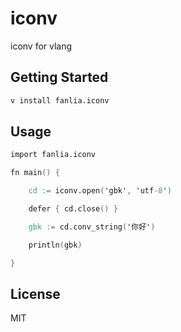 # iconv
iconv for vlang

## Getting Started

```sh
v install fanlia.iconv
```

## Usage

```v
import fanlia.iconv

fn main() {

	cd := iconv.open('gbk', 'utf-8')

	defer { cd.close() }

	gbk := cd.conv_string('你好')

	println(gbk)

}

```

## License

MIT
